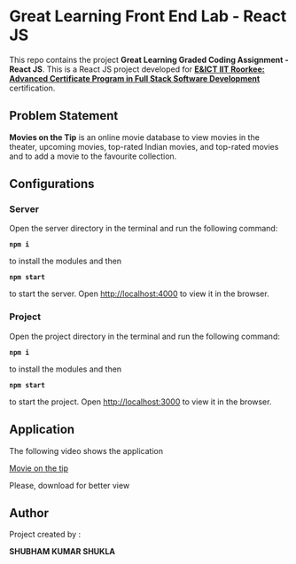 #  Great Learning Front End Lab - React JS

This repo contains the project **Great Learning Graded Coding Assignment - React JS**. This is a React JS project developed for [**E&ICT IIT Roorkee: Advanced Certificate Program in Full Stack Software Development**](https://www.greatlearning.in/advanced-certification-full-stack-software-development-iit-roorkee) certification.


##  Problem Statement

**Movies on the Tip** is an online movie database to view movies in the theater, upcoming movies, top-rated Indian movies, and top-rated movies and to add a movie to the favourite collection. 


## Configurations

### **Server**
Open the server directory in the terminal and run the following command:

**`npm i`**

to install the modules and then

**`npm start`**

 to start the server. 
 Open [http://localhost:4000](http://localhost:4000) to view it in the browser.

### **Project**
Open the project directory in the terminal and run the following command:

**`npm i`**

to install the modules and then

**`npm start`**

 to start the project. 
 Open [http://localhost:3000](http://localhost:3000) to view it in the browser.

## Application

The following video shows the application

[Movie on the tip](https://dtrive.google.com/file/d/1yADYhxIkMETS8Xo8rcWc5TUUteAi-lV4/view)

Please, download for better view





##  Author

Project created by :

**SHUBHAM KUMAR SHUKLA**
